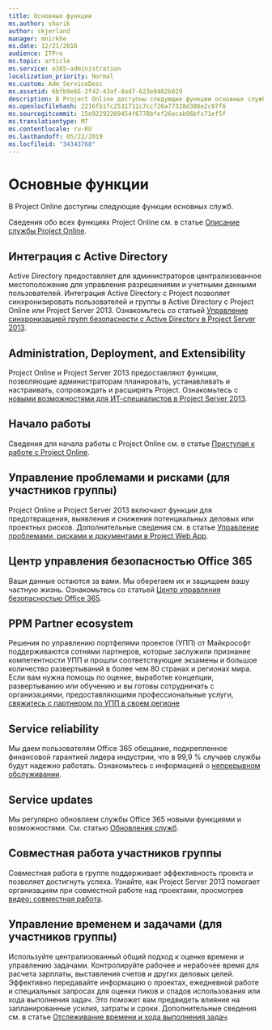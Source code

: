 ```yaml
---
title: Основные функции
ms.author: sharik
author: skjerland
manager: mnirkhe
ms.date: 12/21/2016
audience: ITPro
ms.topic: article
ms.service: o365-administration
localization_priority: Normal
ms.custom: Adm_ServiceDesc
ms.assetid: 6bfb9e65-2f42-43af-8ad7-623e9402b029
description: В Project Online доступны следующие функции основных служб.
ms.openlocfilehash: 2216fb1fc2531711c7ccf26a77328d386e2c07f6
ms.sourcegitcommit: 15e92292209454f6778bfef26ecab96bfc71ef5f
ms.translationtype: MT
ms.contentlocale: ru-RU
ms.lasthandoff: 05/22/2019
ms.locfileid: "34343768"
---
```

# <a name="core-services-functionality"></a>Основные функции

В Project Online доступны следующие функции основных служб.
  
Сведения обо всех функциях Project Online см. в статье [Описание службы Project Online](project-online-service-description.md).
  
## <a name="active-directory-integration"></a>Интеграция с Active Directory
<a name="bkmk_AD_Integration"> </a>

Active Directory предоставляет для администраторов централизованное местоположение для управления разрешениями и учетными данными пользователей. Интеграция Active Directory с Project позволяет синхронизировать пользователей и группы в Active Directory с Project Online или Project Server 2013. Ознакомьтесь со статьей [Управление синхронизацией групп безопасности с Active Directory в Project Server 2013](https://go.microsoft.com/fwlink/p/?LinkId=402631).
  
## <a name="administration-deployment-and-extensibility"></a>Administration, Deployment, and Extensibility
<a name="bkmk_AdministrationDeploymentExtensibility"> </a>

Project Online и Project Server 2013 предоставляют функции, позволяющие администраторам планировать, устанавливать и настраивать, сопровождать и расширять Project. Ознакомьтесь с [новыми возможностями для ИТ-специалистов в Project Server 2013](https://go.microsoft.com/fwlink/p/?LinkId=272017).
  
## <a name="getting-started"></a>Начало работы
<a name="bkmk_GettingStarted"> </a>

Сведения для начала работы с Project Online см. в статье [Приступая к работе с Project Online](https://support.office.com/en-us/article/Get-started-with-Project-Online-E3E5F64F-ADA5-4F9D-A578-130B2D4E5F11?ui=en-US&amp;rs=en-US&amp;ad=US).
  
## <a name="issues-and-risk-management-for-team-members"></a>Управление проблемами и рисками (для участников группы)
<a name="bkmk_IssuesRiskManagement"> </a>

Project Online и Project Server 2013 включают функции для предотвращения, выявления и снижения потенциальных деловых или проектных рисков. Дополнительные сведения см. в статье [Управление проблемами, рисками и документами в Project Web App](https://go.microsoft.com/fwlink/?LinkId=402634).
  
## <a name="office-365-trust-center"></a>Центр управления безопасностью Office 365
<a name="bkmk_Office365TrustCenter"> </a>

Ваши данные остаются за вами. Мы оберегаем их и защищаем вашу частную жизнь. Ознакомьтесь со статьей [Центр управления безопасностью Office 365](https://go.microsoft.com/fwlink/?LinkId=402637).
  
## <a name="ppm-partner-ecosystem"></a>PPM Partner ecosystem
<a name="bkmk_ProjectPortfolioManagementPartner"> </a>

Решения по управлению портфелями проектов (УПП) от Майкрософт поддерживаются сотнями партнеров, которые заслужили признание компетентности УПП и прошли соответствующие экзамены и большое количество развертываний в более чем 80 странах и регионах мира. Если вам нужна помощь по оценке, выработке концепции, развертыванию или обучению и вы готовы сотрудничать с организациями, предоставляющими профессиональные услуги, [свяжитесь с партнером по УПП в своем регионе](https://go.microsoft.com/fwlink/p/?LinkId=272646)
  
## <a name="service-reliability"></a>Service reliability
<a name="bkmk_ServiceReliability"> </a>

Мы даем пользователям Office 365 обещание, подкрепленное финансовой гарантией лидера индустрии, что в 99,9 % случаев службы будут надежно работать. Ознакомьтесь с информацией о [непрерывном обслуживании](https://go.microsoft.com/fwlink/?LinkId=402653).
  
## <a name="service-updates"></a>Service updates
<a name="bkmk_Serviceupdates"> </a>

Мы регулярно обновляем службы Office 365 новыми функциями и возможностями. См. статью [Обновления служб](../office-365-platform-service-description/service-updates.md).
  
## <a name="team-member-collaboration"></a>Совместная работа участников группы
<a name="bkbmk_TeamMemberCollaboration"> </a>

Совместная работа в группе поддерживает эффективность проекта и позволяет достигнуть успеха. Узнайте, как Project Server 2013 помогает организациям при совместной работе над проектами, просмотрев [видео: совместная работа](https://go.microsoft.com/fwlink/?LinkId=402628).
  
## <a name="time-and-task-management-for-team-members"></a>Управление временем и задачами (для участников группы)
<a name="bkmk_TimeTaskManagement"> </a>

Используйте централизованный общий подход к оценке времени и управлению задачами. Контролируйте рабочее и нерабочее время для расчета зарплаты, выставления счетов и других деловых целей. Эффективно передавайте информацию о проектах, ежедневной работе и специальных запросах для оценки пиков и спадов использования или хода выполнения задач. Это поможет вам предвидеть влияние на запланированные усилия, затраты и сроки. Дополнительные сведения см. в статье [Отслеживание времени и хода выполнения задач](https://go.microsoft.com/fwlink/p/?LinkId=271321).
  

